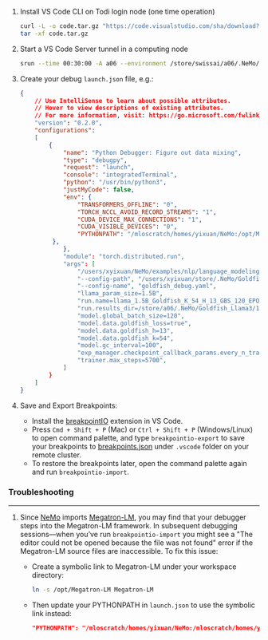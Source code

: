 1. Install VS Code CLI on Todi login node (one time operation)

   ```bash
   curl -L -o code.tar.gz "https://code.visualstudio.com/sha/download?build=stable&os=cli-alpine-arm64"
   tar -xf code.tar.gz
   ```

2.  Start a VS Code Server tunnel in a computing node

    ```bash
    srun --time 00:30:00 -A a06 --environment /store/swissai/a06/.NeMo/container/nemo.toml --partition debug --container-mounts=./code:/code --pty /code tunnel --accept-server-license-terms
    ```

3. Create your debug `launch.json` file, e.g.:

   ```json
   {
       // Use IntelliSense to learn about possible attributes.
       // Hover to view descriptions of existing attributes.
       // For more information, visit: https://go.microsoft.com/fwlink/?linkid=830387
       "version": "0.2.0",
       "configurations": 
       [
           {
               "name": "Python Debugger: Figure out data mixing",
               "type": "debugpy",
               "request": "launch",
               "console": "integratedTerminal",
               "python": "/usr/bin/python3",
               "justMyCode": false,
               "env": {
                   "TRANSFORMERS_OFFLINE": "0",
                   "TORCH_NCCL_AVOID_RECORD_STREAMS": "1",
                   "CUDA_DEVICE_MAX_CONNECTIONS": "1",
                   "CUDA_VISIBLE_DEVICES": "0",
                   "PYTHONPATH": "/mloscratch/homes/yixuan/NeMo:/opt/Megatron-LM"
            },
               },
               "module": "torch.distributed.run",
               "args": [
                   "/users/xyixuan/NeMo/examples/nlp/language_modeling/megatron_gpt_pretraining.py",
                   "--config-path", "/users/xyixuan/store/.NeMo/Goldfish_Llama3/PDM/config",
                   "--config-name", "goldfish_debug.yaml",
                   "llama_param_size=1.5B",
                   "run.name=llama_1.5B_Goldfish_K_54_H_13_GBS_120_EPOCH_76",
                   "run.results_dir=/store/a06/.NeMo/Goldfish_Llama3/1.5B/Goldfish_K_54_H_13/GBS_120_EPOCH_76",
                   "model.global_batch_size=120",
                   "model.data.goldfish_loss=true",
                   "model.data.goldfish_h=13",
                   "model.data.goldfish_k=54",
                   "model.gc_interval=100",
                   "exp_manager.checkpoint_callback_params.every_n_train_steps=75",
                   "trainer.max_steps=5700",
               ]
           }
       ]
   }
   ```
4. Save and Export Breakpoints:
    * Install the [breakpointIO](https://github.com/redspart/breakpoint-io) extension in VS Code.
    * Press `Cmd + Shift + P` (Mac) or `Ctrl + Shift + P` (Windows/Linux) to open command palette, and type `breakpointio-export` to save your breakpoints to [breakpoints.json](PDM/debug/rcp/breakpoints.json) under `.vscode` folder on your remote cluster. 
    * To restore the breakpoints later, open the command palette again and run `breakpointio-import`.

### Troubleshooting
---
1. Since [NeMo](https://github.com/TJ-Solergibert/NeMo) imports [Megatron-LM](https://github.com/TJ-Solergibert/Megatron-LM/tree/goldfish), you may find that your debugger steps into the Megatron-LM framework. In subsequent debugging sessions—when you’ve run `breakpointio-import` you might see a "The editor could not be opened because the file was not found" error if the Megatron-LM source files are inaccessible. To fix this issue:
    
    * Create a symbolic link to Megatron-LM under your workspace directory:
        ```bash
        ln -s /opt/Megatron-LM Megatron-LM
        ```
    *  Then update your PYTHONPATH in `launch.json` to use the symbolic link instead:
        ```json
        "PYTHONPATH": "/mloscratch/homes/yixuan/NeMo:/mloscratch/homes/yixuan/Megatron-LM"
        ```